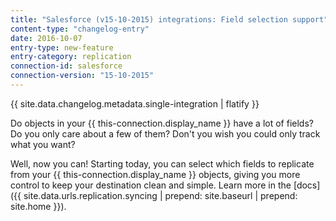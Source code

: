 ```yaml
---
title: "Salesforce (v15-10-2015) integrations: Field selection support"
content-type: "changelog-entry"
date: 2016-10-07
entry-type: new-feature
entry-category: replication
connection-id: salesforce
connection-version: "15-10-2015"
---
```

{{ site.data.changelog.metadata.single-integration | flatify }}

Do objects in your {{ this-connection.display_name }} have a lot of fields? Do you only care about a few of them? Don't you wish you could only track what you want?

Well, now you can! Starting today, you can select which fields to replicate from your {{ this-connection.display_name }} objects, giving you more control to keep your destination clean and simple. Learn more in the [docs]({{ site.data.urls.replication.syncing | prepend: site.baseurl | prepend: site.home }}).